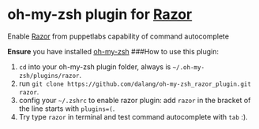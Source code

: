 oh-my-zsh plugin for [Razor](https://github.com/puppetlabs/Razor)
======================
Enable [Razor](https://github.com/puppetlabs/Razor) from puppetlabs capability of command autocomplete

**Ensure** you have installed [oh-my-zsh](https://github.com/robbyrussell/oh-my-zsh)
###How to use this plugin:

1. `cd` into your oh-my-zsh plugin folder, always is `~/.oh-my-zsh/plugins/razor`.
1. run `git clone https://github.com/dalang/oh-my-zsh_razor_plugin.git razor`.
1. config your `~/.zshrc` to enable razor plugin: add `razor` in the bracket of the line starts with `plugins=(`.
1. Try type `razor` in terminal and test command autocomplete with `tab` :).
